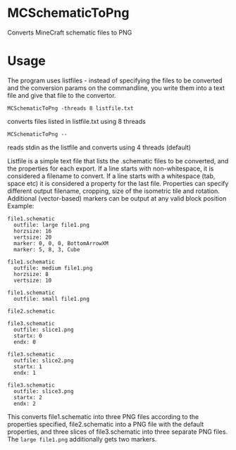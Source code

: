 # MCSchematicToPng
Converts MineCraft schematic files to PNG

# Usage
The program uses listfiles - instead of specifying the files to be converted and the conversion params on the commandline, you write them into a text file and give that file to the convertor. 

```
MCSchematicToPng -threads 8 listfile.txt
```
converts files listed in listfile.txt  using 8 threads

```
MCSchematicToPng --
```
reads stdin as the listfile and converts using 4 threads (default)

Listfile is a simple text file that lists the .schematic files to be converted, and the properties for each export. If a line starts with non-whitespace, it is considered a filename to convert. If a line starts with a whitespace (tab, space etc) it is considered a property for the last file. Properties can specify different output filename, cropping, size of the isometric tile and rotation. Additional (vector-based) markers can be output at any valid block position
Example:
```
file1.schematic
  outfile: large file1.png
  horzsize: 16
  vertsize: 20
  marker: 0, 0, 0, BottomArrowXM
  marker: 5, 8, 3, Cube

file1.schematic
  outfile: medium file1.png
  horzsize: 8
  vertsize: 10

file1.schematic
  outfile: small file1.png

file2.schematic

file3.schematic
  outfile: slice1.png
  startx: 0
  endx: 0

file3.schematic
  outfile: slice2.png
  startx: 1
  endx: 1

file3.schematic
  outfile: slice3.png
  startx: 2
  endx: 2
```
This converts file1.schematic into three PNG files according to the properties specified, file2.schematic into a PNG file with the default properties, and three slices of file3.schematic into three separate PNG files. The `large file1.png` additionally gets two markers.
